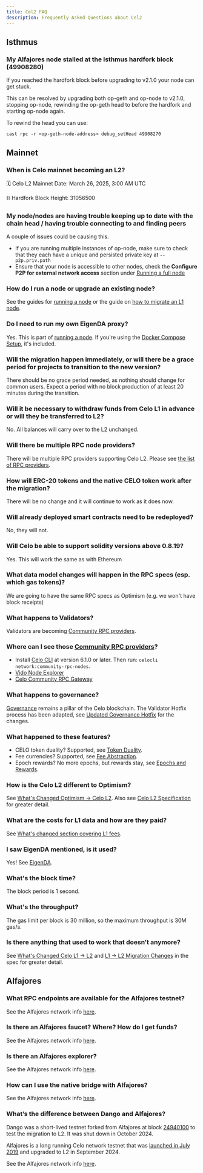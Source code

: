 ```yaml
---
title: Cel2 FAQ
description: Frequently Asked Questions about Cel2
---
```


## Isthmus

### My Alfajores node stalled at the Isthmus hardfork block (49908280)

If you reached the hardfork block before upgrading to v2.1.0 your node can get stuck.

This can be resolved by upgrading both op-geth and op-node to v2.1.0, stopping
op-node, rewinding the op-geth head to before the hardfork and starting
op-node again.

To rewind the head you can use:

```
cast rpc -r <op-geth-node-address> debug_setHead 49908270
```

## Mainnet

### When is Celo mainnet becoming an L2?

:spiral_calendar: Celo L2 Mainnet Date: March 26, 2025, 3:00 AM UTC

:chains: Hardfork Block Height: 31056500

### My node/nodes are having trouble keeping up to date with the chain head / having trouble connecting to and finding peers

A couple of issues could be causing this.

* If you are running multiple instances of op-node, make sure to check that they each have a unique and persisted private key at `--p2p.priv.path`
* Ensure that your node is accessible to other nodes, check the __Configure P2P for external network access__ section under [Running a full node](/cel2/operators/run-node.md#running-a-full-node)

### How do I run a node or upgrade an existing node?

See the guides for [running a node](/cel2/operators/run-node.md) or the guide on [how to migrate an L1 node](/cel2/operators/migrate-node.md).

### Do I need to run my own EigenDA proxy?

Yes. This is part of [running a node](/cel2/operators/run-node.md).
If you're using the [Docker Compose Setup](https://github.com/celo-org/celo-l2-node-docker-compose), it's included.

### Will the migration happen immediately, or will there be a grace period for projects to transition to the new version?

There should be no grace period needed, as nothing should change for common users. Expect a period with no block production of at least 20 minutes during the transition.

### Will it be necessary to withdraw funds from Celo L1 in advance or will they be transferred to L2?

No. All balances will carry over to the L2 unchanged.

### Will there be multiple RPC node providers?

There will be multiple RPC providers supporting Celo L2. Please see [the list of RPC providers](network/node/overview.md).

### How will ERC-20 tokens and the native CELO token work after the migration?

There will be no change and it will continue to work as it does now.

### Will already deployed smart contracts need to be redeployed?

No, they will not.

### Will Celo be able to support solidity versions above 0.8.19?

Yes. This will work the same as with Ethereum

### What data model changes will happen in the RPC specs (esp. which gas tokens)?

We are going to have the same RPC specs as Optimism (e.g. we won't have block receipts)

### What happens to Validators?

Validators are becoming [Community RPC providers](/cel2/operators/community-rpc-node).

### Where can I see those [Community RPC providers](/cel2/operators/community-rpc-node)?

- Install [Celo CLI](/cli/index.md) at version 6.1.0 or later. Then run: `celocli network:community-rpc-nodes`.
- [Vido Node Explorer](https://dev.vido.atalma.io/celo/rpc)
- [Celo Community RPC Gateway](https://celo-community.org/)

### What happens to governance?

[Governance](/what-is-celo/using-celo/protocol/governance/overview) remains a pillar of the Celo blockchain. The Validator Hotfix process has been adapted, see [Updated Governance Hotfix](https://specs.celo.org/l2_migration.html#updated-governance-hotfix) for the changes.

### What happened to these features?

- CELO token duality? Supported, see [Token Duality](https://specs.celo.org/token_duality.html).
- Fee currencies? Supported, see [Fee Abstraction](https://specs.celo.org/fee_abstraction.html).
- Epoch rewards? No more epochs, but rewards stay, see [Epochs and Rewards](https://specs.celo.org/smart_contract_updates_from_l1.html#epochs-and-rewards).

### How is the Celo L2 different to Optimism?

See [What's Changed Optimism -> Celo L2](./whats-changed/op-l2).
Also see [Celo L2 Specification](https://specs.celo.org/root.html) for greater detail.

### What are the costs for L1 data and how are they paid?

See [What's changed section covering L1 fees](/cel2/whats-changed/op-l2#l1-fees).

### I saw EigenDA mentioned, is it used?

Yes! See [EigenDA](https://specs.celo.org/eigenda.html).

### What's the block time?

The block period is 1 second.

### What's the throughput?

The gas limit per block is 30 million, so the maximum throughput is 30M gas/s.

### Is there anything that used to work that doesn’t anymore?

See [What's Changed Celo L1 -> L2](/cel2/whats-changed/l1-l2.md) and [L1 -> L2 Migration Changes](https://specs.celo.org/l2_migration.html) in the spec for greater detail.

## Alfajores

### What RPC endpoints are available for the Alfajores testnet?

See the Alfajores network info [here](/network#celo-alfajores-l2-testnet).

### Is there an Alfajores faucet? Where? How do I get funds?

See the Alfajores network info [here](/network#celo-alfajores-l2-testnet).

### Is there an Alfajores explorer?

See the Alfajores network info [here](/network#celo-alfajores-l2-testnet).

### How can I use the native bridge with Alfajores?

See the Alfajores network info [here](/network#celo-alfajores-l2-testnet).

### What’s the difference between Dango and Alfajores?

Dango was a short-lived testnet forked from Alfajores at block [24940100](https://celo-alfajores.blockscout.com/block/0xc0e521a7b7326064ec12f51449de16d3218de161335daaa4ae8bbed1790b4a6c) to test the migration to L2. It was shut down in October 2024.

Alfajores is a long running Celo network testnet that was [launched in July 2019](https://blog.celo.org/introducing-alfajores-1b162ebcb44d) and  upgraded to L2 in September 2024.

See the Alfajores network info [here](/network#celo-alfajores-l2-testnet).
